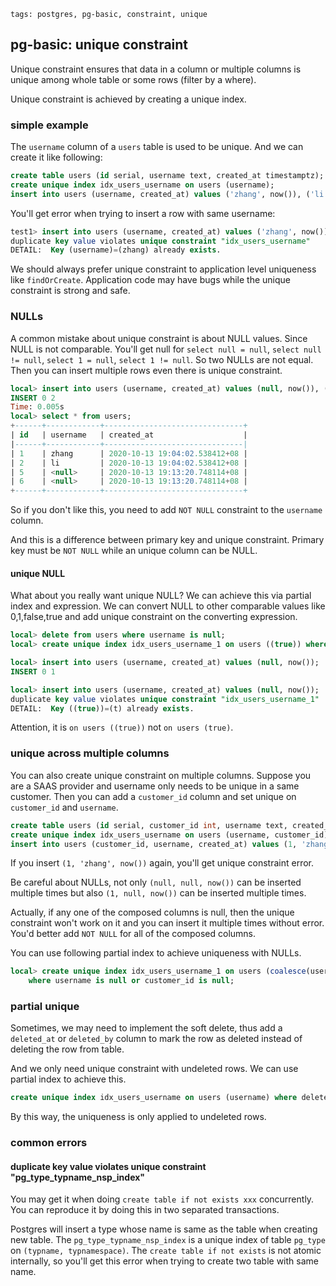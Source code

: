 ```metadata
tags: postgres, pg-basic, constraint, unique
```

## pg-basic: unique constraint
Unique constraint ensures that data in a column or multiple columns is unique among
 whole table or some rows (filter by a where).

Unique constraint is achieved by creating a unique index.

### simple example
The `username` column of a `users` table is used to be unique. And we can create it
 like following:

```sql
create table users (id serial, username text, created_at timestamptz);
create unique index idx_users_username on users (username);
insert into users (username, created_at) values ('zhang', now()), ('li', now());
```

You'll get error when trying to insert a row with same username:

```sql
test1> insert into users (username, created_at) values ('zhang', now());
duplicate key value violates unique constraint "idx_users_username"
DETAIL:  Key (username)=(zhang) already exists.
```

We should always prefer unique constraint to application level uniqueness like `findOrCreate`.
Application code may have bugs while the unique constraint is strong and safe.

### NULLs
A common mistake about unique constraint is about NULL values. Since NULL is not comparable.
You'll get null for `select null = null`, `select null != null`, `select 1 = null`, `select 1 != null`.
So two NULLs are not equal. Then you can insert multiple rows even there is unique constraint.

```sql
local> insert into users (username, created_at) values (null, now()), (null, now());
INSERT 0 2
Time: 0.005s
local> select * from users;
+------+------------+-------------------------------+
| id   | username   | created_at                    |
|------+------------+-------------------------------|
| 1    | zhang      | 2020-10-13 19:04:02.538412+08 |
| 2    | li         | 2020-10-13 19:04:02.538412+08 |
| 5    | <null>     | 2020-10-13 19:13:20.748114+08 |
| 6    | <null>     | 2020-10-13 19:13:20.748114+08 |
+------+------------+-------------------------------+
```

So if you don't like this, you need to add `NOT NULL` constraint to the `username` column.


And this is a difference between primary key and unique constraint. Primary key must be
 `NOT NULL` while an unique column can be NULL.

#### unique NULL
What about you really want unique NULL? We can achieve this via partial index and expression.
We can convert NULL to other comparable values like 0,1,false,true and add unique constraint
 on the converting expression.

```sql
local> delete from users where username is null;
local> create unique index idx_users_username_1 on users ((true)) where username is null;

local> insert into users (username, created_at) values (null, now());
INSERT 0 1

local> insert into users (username, created_at) values (null, now());
duplicate key value violates unique constraint "idx_users_username_1"
DETAIL:  Key ((true))=(t) already exists.
```

Attention, it is `on users ((true))` not `on users (true)`.

### unique across multiple columns
You can also create unique constraint on multiple columns. Suppose you are a SAAS provider
 and username only needs to be unique in a same customer. Then you can add a `customer_id`
 column and set unique on `customer_id` and `username`.

```sql
create table users (id serial, customer_id int, username text, created_at timestamptz);
create unique index idx_users_username on users (username, customer_id);
insert into users (customer_id, username, created_at) values (1, 'zhang', now());
```

If you insert `(1, 'zhang', now())` again, you'll get unique constraint error.

Be careful about NULLs, not only `(null, null, now())` can be inserted multiple times but
 also `(1, null, now())` can be inserted multiple times.

Actually, if any one of the composed columns is null, then the unique constraint won't
 work on it and you can insert it multiple times without error. You'd better add `NOT NULL`
 for all of the composed columns.

You can use following partial index to achieve uniqueness with NULLs.

```sql
local> create unique index idx_users_username_1 on users (coalesce(username, ''), coalesce(customer_id, 0))
    where username is null or customer_id is null;
```

### partial unique
Sometimes, we may need to implement the soft delete, thus add a `deleted_at` or `deleted_by`
 column to mark the row as deleted instead of deleting the row from table.

And we only need unique constraint with undeleted rows. We can use partial index to achieve
 this.

```sql
create unique index idx_users_username on users (username) where deleted_at is not null;
```

By this way, the uniqueness is only applied to undeleted rows.


### common errors

#### duplicate key value violates unique constraint "pg_type_typname_nsp_index"
You may get it when doing `create table if not exists xxx` concurrently. You can
 reproduce it by doing this in two separated transactions.

Postgres will insert a type whose name is same as the table when creating new
 table. The `pg_type_typname_nsp_index` is a unique index of table `pg_type` on
 `(typname, typnamespace)`.  The `create table if not exists` is not atomic internally,
 so you'll get this error when trying to create two table with same name.

